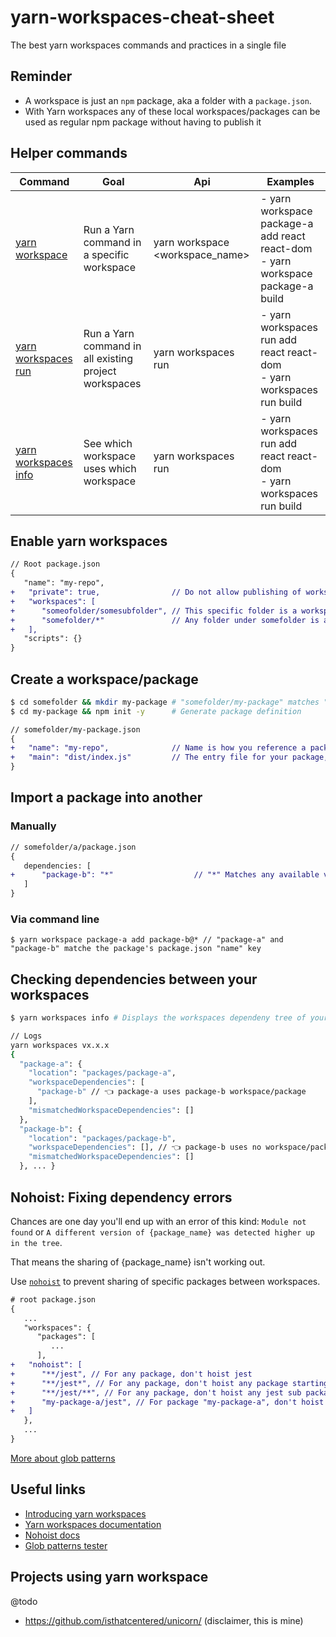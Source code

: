 # yarn-workspaces-cheat-sheet
The best yarn workspaces commands and practices in a single file

## Reminder
- A workspace is just an `npm` package, aka a folder with a `package.json`. 
- With Yarn workspaces any of these local workspaces/packages can be used as regular npm package without having to publish it


## Helper commands
| **Command**                                                                                   | **Goal**                                              | **Api**                                       | **Examples**                                   
|-----------------------------------------------------------------------------------------------|-------------------------------------------------------|-----------------------------------------------|------------------------------------------------
| [yarn workspace](https://yarnpkg.com/en/docs/cli/workspace)                                   | Run a Yarn command in a specific workspace            | yarn workspace <workspace_name> <command>     | - yarn workspace package-a add react react-dom<br> - yarn workspace package-a build
| [yarn workspaces run](https://yarnpkg.com/en/docs/cli/workspaces#toc-yarn-workspaces-run)     | Run a Yarn command in all existing project workspaces | yarn workspaces run <command>                 | - yarn workspaces run add react react-dom<br> - yarn workspaces run build
| [yarn workspaces info](https://yarnpkg.com/en/docs/cli/workspaces#toc-yarn-workspaces-info)   | See which workspace uses which workspace              | yarn workspaces run <command>                 | - yarn workspaces run add react react-dom<br> - yarn workspaces run build


## Enable yarn workspaces
```diff
// Root package.json
{
   "name": "my-repo",
+   "private": true,                // Do not allow publishing of workspace on NPM
+   "workspaces": [
+      "someofolder/somesubfolder", // This specific folder is a workspace
+      "somefolder/*"               // Any folder under somefolder is a workspace
+   ],
   "scripts": {}
}
```

## Create a workspace/package
```bash
$ cd somefolder && mkdir my-package # "somefolder/my-package" matches "somefolder/*" in root package.json "workspaces"
$ cd my-package && npm init -y      # Generate package definition
```
```diff
// somefolder/my-package.json
{
+   "name": "my-repo",              // Name is how you reference a package in the workspaces, just as any regular npm package
+   "main": "dist/index.js"         // The entry file for your package, can be whatever file you want
}
```

## Import a package into another
### Manually
```diff
// somefolder/a/package.json
{
   dependencies: [
+      "package-b": "*"                  // "*" Matches any available version of package-b
   ]
}
```

### Via command line
```
$ yarn workspace package-a add package-b@* // "package-a" and "package-b" matche the package's package.json "name" key
```

## Checking dependencies between your workspaces
```bash
$ yarn workspaces info # Displays the workspaces dependeny tree of your project

// Logs
yarn workspaces vx.x.x
{ 
  "package-a": {
    "location": "packages/package-a",
    "workspaceDependencies": [
      "package-b" // 👈 package-a uses package-b workspace/package
    ],
    "mismatchedWorkspaceDependencies": []
  },
  "package-b": {
    "location": "packages/package-b",
    "workspaceDependencies": [], // 👈 package-b uses no workspace/package
    "mismatchedWorkspaceDependencies": []
  }, ... }
```

## Nohoist: Fixing dependency errors
Chances are one day you'll end up with an error of this kind: `Module not found` or `A different version of {package_name} was detected higher up in the tree`.

That means the sharing of {package_name} isn't working out.

Use [`nohoist`](https://yarnpkg.com/blog/2018/02/15/nohoist/) to prevent sharing of specific packages between workspaces.

```diff
# root package.json
{
   ...
   "workspaces": {
      "packages": [
         ...
      ],
+   "nohoist": [
+      "**/jest", // For any package, don't hoist jest
+      "**/jest*", // For any package, don't hoist any package starting with "jest" Ex: jest-then, jest-when, ...
+      "**/jest/**", // For any package, don't hoist any jest sub package Ex: jest/core
+      "my-package-a/jest", // For package "my-package-a", don't hoist jest
+   ]
   },
   ...
}
```

[More about glob patterns](http://www.globtester.com/)

## Useful links
- [Introducing yarn workspaces](https://yarnpkg.com/blog/2017/08/02/introducing-workspaces/)
- [Yarn workspaces documentation](https://yarnpkg.com/lang/en/docs/workspaces/)
- [Nohoist docs](https://yarnpkg.com/blog/2018/02/15/nohoist/)
- [Glob patterns tester](http://www.globtester.com/)

## Projects using yarn workspace
@todo
- https://github.com/isthatcentered/unicorn/ (disclaimer, this is mine)


